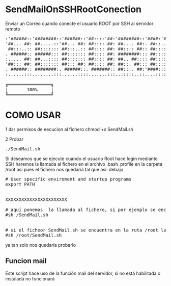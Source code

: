 # SendMailOnSSHRootConection
Enviar un Correo cuando conecte el usuario ROOT por SSH al servidor remoto

<pre>
:'######::'########::'######::'##::::'##:'########::'####:'########:'##:::'##:
'##... ##: ##.....::'##... ##: ##:::: ##: ##.... ##:. ##::... ##..::. ##:'##::
 ##:::..:: ##::::::: ##:::..:: ##:::: ##: ##:::: ##:: ##::::: ##:::::. ####:::
. ######:: ######::: ##::::::: ##:::: ##: ########::: ##::::: ##::::::. ##::::
:..... ##: ##...:::: ##::::::: ##:::: ##: ##.. ##:::: ##::::: ##::::::: ##::::
'##::: ##: ##::::::: ##::: ##: ##:::: ##: ##::. ##::: ##::::: ##::::::: ##::::
. ######:: ########:. ######::. #######:: ##:::. ##:'####:::: ##::::::: ##::::
:......:::........:::......::::.......:::..:::::..::....:::::..::::::::..:::::  

╔════════════════╗
|       100%     |
╚════════════════╝
</pre>


<h1>COMO USAR</h1>
1 dar permisos de eecucion al fichero
chmod +x SendMail.sh

2 Probar
<pre>
./SendMail.sh
</pre>


Si deseamos que se ejecute cuando el usuario Root hace login mediante SSH haremos la llamada al fichero en el archivo .bash_profile en la carpeta /root
así pues el fichero nos quedaría tal que así:
debajo 
<pre>
# User specific enviroment and startup programs
export PATH


XXXXXXXXXXXXXXXXXXXXXXX

# aquí ponemos  la llamada al fichero, si por ejemplo se encuentra en la raiz (/) la llamada sería:
#sh /SendMail.sh


# si el ficheor SendMail.sh se encuentra en la ruta /root la llamada sería
#sh /root/SendMail.sh
</pre>


ya tan solo nos quedaría probarlo

<h2>
Funcion mail
</h2>
Este script hace uso de la función mail del servidor, si no está habilitada o instalada no funcionará


